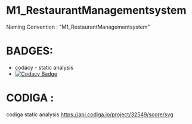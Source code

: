 # M1_RestaurantManagementsystem
Naming Convention : "M1_RestaurantManagementsystem"


# BADGES:
* codacy - static analysis
* [![Codacy Badge](https://app.codacy.com/project/badge/Grade/3a1d5e7060c648928d343396dfdedd2f)](https://www.codacy.com/gh/rbahamani/M1_RestaurantManagementsystem/dashboard?utm_source=github.com&amp;utm_medium=referral&amp;utm_content=rbahamani/M1_RestaurantManagementsystem&amp;utm_campaign=Badge_Grade)


# CODIGA :
codiga static analysis
 https://api.codiga.io/project/32549/score/svg
